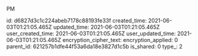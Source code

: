 PM

id: d6827d3c1c224abeb7178c88193fe33f
created_time: 2021-06-03T01:21:05.465Z
updated_time: 2021-06-03T01:21:05.465Z
user_created_time: 2021-06-03T01:21:05.465Z
user_updated_time: 2021-06-03T01:21:05.465Z
encryption_cipher_text: 
encryption_applied: 0
parent_id: 621257b1dfe44f53a6da18e3827d1c5b
is_shared: 0
type_: 2